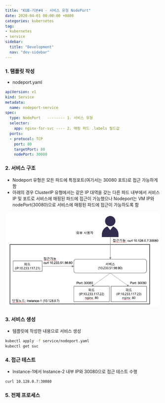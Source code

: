 ```yaml
---
title: "KUB-기본#4 - 서비스 유형 NodePort"
date: 2020-04-01 00:00:00 +0800
categories: kubernetes
tag: 
- kubernetes
- service
sidebar:
  title: "Development"
  nav: "dev-sidebar"
---
```


### 1. 탬플릿 작성

- nodeport.yaml

```yaml
apiVersion: v1
kind: Service
metadata:
  name: nodeport-service
spec:
  type: NodePort   -------- 1. 서비스 유형
  selector:
    app: nginx-for-svc ---- 2. 매핑 파드 .labels 필드값 
  ports:
  - protocol: TCP
    port: 80
    targetPort: 80
    nodePort: 30080
```

### 2. 서비스 구조

- Nodeport 유형은 모든 파드에 특정포트(여기서는 30080 포트)로 접근 가능하게 함 
- 아래의 경우 ClusterIP 유형에서는 같은 IP 대역을 갖는 다른 파드 내부에서 서비스 IP 및 포트로 
서비스에 매핑된 파드에 접근이 가능했으나 Nodeport는 VM IP와 nodePort(30080)으로
서비스에 매핑된 파드에 접근이 가능하도록 함 

![KUB54001](/assets/images/kubenetes/KUB54003.png)


### 3. 서비스 생성 

- 템플릿에 작성한 내용으로 서비스 생성 

```sh
kubectl apply -f service/nodeport.yaml 
kubectl get svc
```


### 4. 접근 테스트 

- Instance-1에서 Instance-2 내부 IP와 30080으로 접근 테스트 수행

```sh 
curl 10.128.0.7:30080
```

### 5. 전체 프로세스

<script id="asciicast-qwZz30BfML8vLDqQbtvh9YuJR" src="https://asciinema.org/a/qwZz30BfML8vLDqQbtvh9YuJR.js" async></script>